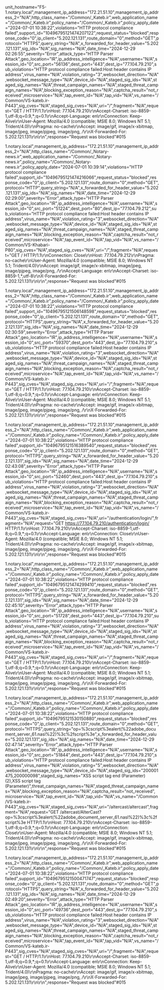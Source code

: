 unit_hostname="F5-1.notary.local",management_ip_address="172.21.51.10",management_ip_address_2="N/A",http_class_name="/Common/_Kateb.ir",web_application_name="/Common/_Kateb.ir",policy_name="/Common/_Kateb.ir",policy_apply_date="2024-07-01 10:38:22",violations="HTTP protocol compliance failed",support_id="10496795121474207122",request_status="blocked",response_code="0",ip_client="5.202.121.131",route_domain="0",method="GET",protocol="HTTPS",query_string="N/A",x_forwarded_for_header_value="5.202.121.131",sig_ids="N/A",sig_names="N/A",date_time="2024-12-29 02:26:55",severity="Error",attack_type="HTTP Parser Attack",geo_location="IR",ip_address_intelligence="N/A",username="N/A",session_id="0",src_port="56136",dest_port="443",dest_ip="77.104.79.210",sub_violations="HTTP protocol compliance failed:Host header contains IP address",virus_name="N/A",violation_rating="3",websocket_direction="N/A",websocket_message_type="N/A",device_id="N/A",staged_sig_ids="N/A",staged_sig_names="N/A",threat_campaign_names="N/A",staged_threat_campaign_names="N/A",blocking_exception_reason="N/A",captcha_result="not_received",microservice="N/A",tap_event_id="N/A",tap_vid="N/A",vs_name="/Common/VS-kateb.ir-P443",sig_cves="N/A",staged_sig_cves="N/A",uri="/",fragment="N/A",request="GET / HTTP/1.1\r\nHost: 77.104.79.210\r\nAccept-Charset: iso-8859-1,utf-8;q=0.9,*;q=0.1\r\nAccept-Language: en\r\nConnection: Keep-Alive\r\nUser-Agent: Mozilla/4.0 (compatible; MSIE 8.0; Windows NT 5.1; Trident/4.0)\r\nPragma: no-cache\r\nAccept: image/gif, image/x-xbitmap, image/jpeg, image/pjpeg, image/png, */*\r\nX-Forwarded-For: 5.202.121.131\r\n\r\n",response="Request was blocked"#015	

1.notary.local",management_ip_address="172.21.51.10",management_ip_address_2="N/A",http_class_name="/Common/_Notary-news.ir",web_application_name="/Common/_Notary-news.ir",policy_name="/Common/_Notary-news.ir",policy_apply_date="2024-07-01 10:39:14",violations="HTTP protocol compliance failed",support_id="10496795121474216066",request_status="blocked",response_code="0",ip_client="5.202.121.131",route_domain="0",method="GET",protocol="HTTP",query_string="N/A",x_forwarded_for_header_value="5.202.121.131",sig_ids="N/A",sig_names="N/A",date_time="2024-12-29 02:29:00",severity="Error",attack_type="HTTP Parser Attack",geo_location="IR",ip_address_intelligence="N/A",username="N/A",session_id="0",src_port="51224",dest_port="80",dest_ip="77.104.79.212",sub_violations="HTTP protocol compliance failed:Host header contains IP address",virus_name="N/A",violation_rating="3",websocket_direction="N/A",websocket_message_type="N/A",device_id="N/A",staged_sig_ids="N/A",staged_sig_names="N/A",threat_campaign_names="N/A",staged_threat_campaign_names="N/A",blocking_exception_reason="N/A",captcha_result="not_received",microservice="N/A",tap_event_id="N/A",tap_vid="N/A",vs_name="/Common/VS-Khabari-P80",sig_cves="N/A",staged_sig_cves="N/A",uri="/",fragment="N/A",request="GET / HTTP/1.1\r\nConnection: Close\r\nHost: 77.104.79.212\r\nPragma: no-cache\r\nUser-Agent: Mozilla/4.0 (compatible; MSIE 8.0; Windows NT 5.1; Trident/4.0)\r\nAccept: image/gif, image/x-xbitmap, image/jpeg, image/pjpeg, image/png, */*\r\nAccept-Language: en\r\nAccept-Charset: iso-8859-1,*,utf-8\r\nX-Forwarded-For: 5.202.121.131\r\n\r\n",response="Request was blocked"#015	

1.notary.local",management_ip_address="172.21.51.10",management_ip_address_2="N/A",http_class_name="/Common/_Kateb.ir",web_application_name="/Common/_Kateb.ir",policy_name="/Common/_Kateb.ir",policy_apply_date="2024-07-01 10:38:22",violations="HTTP protocol compliance failed",support_id="10496795121506148598",request_status="blocked",response_code="0",ip_client="5.202.121.131",route_domain="0",method="GET",protocol="HTTPS",query_string="N/A",x_forwarded_for_header_value="5.202.121.131",sig_ids="N/A",sig_names="N/A",date_time="2024-12-29 02:30:59",severity="Error",attack_type="HTTP Parser Attack",geo_location="IR",ip_address_intelligence="N/A",username="N/A",session_id="0",src_port="59370",dest_port="443",dest_ip="77.104.79.210",sub_violations="HTTP protocol compliance failed:Host header contains IP address",virus_name="N/A",violation_rating="3",websocket_direction="N/A",websocket_message_type="N/A",device_id="N/A",staged_sig_ids="N/A",staged_sig_names="N/A",threat_campaign_names="N/A",staged_threat_campaign_names="N/A",blocking_exception_reason="N/A",captcha_result="not_received",microservice="N/A",tap_event_id="N/A",tap_vid="N/A",vs_name="/Common/VS-kateb.ir-P443",sig_cves="N/A",staged_sig_cves="N/A",uri="/",fragment="N/A",request="GET / HTTP/1.1\r\nHost: 77.104.79.210\r\nAccept-Charset: iso-8859-1,utf-8;q=0.9,*;q=0.1\r\nAccept-Language: en\r\nConnection: Keep-Alive\r\nUser-Agent: Mozilla/4.0 (compatible; MSIE 8.0; Windows NT 5.1; Trident/4.0)\r\nPragma: no-cache\r\nAccept: image/gif, image/x-xbitmap, image/jpeg, image/pjpeg, image/png, */*\r\nX-Forwarded-For: 5.202.121.131\r\n\r\n",response="Request was blocked"#015	

1.notary.local",management_ip_address="172.21.51.10",management_ip_address_2="N/A",http_class_name="/Common/_Kateb.ir",web_application_name="/Common/_Kateb.ir",policy_name="/Common/_Kateb.ir",policy_apply_date="2024-07-01 10:38:22",violations="HTTP protocol compliance failed",support_id="10496795121516389540",request_status="blocked",response_code="0",ip_client="5.202.121.131",route_domain="0",method="GET",protocol="HTTPS",query_string="N/A",x_forwarded_for_header_value="5.202.121.131",sig_ids="N/A",sig_names="N/A",date_time="2024-12-29 02:43:08",severity="Error",attack_type="HTTP Parser Attack",geo_location="IR",ip_address_intelligence="N/A",username="N/A",session_id="0",src_port="52460",dest_port="443",dest_ip="77.104.79.210",sub_violations="HTTP protocol compliance failed:Host header contains IP address",virus_name="N/A",violation_rating="3",websocket_direction="N/A",websocket_message_type="N/A",device_id="N/A",staged_sig_ids="N/A",staged_sig_names="N/A",threat_campaign_names="N/A",staged_threat_campaign_names="N/A",blocking_exception_reason="N/A",captcha_result="not_received",microservice="N/A",tap_event_id="N/A",tap_vid="N/A",vs_name="/Common/VS-kateb.ir-P443",sig_cves="N/A",staged_sig_cves="N/A",uri="/authentication/login/",fragment="N/A",request="GET https://77.104.79.210/authentication/login/ HTTP/1.1\r\nHost: 77.104.79.210\r\nAccept-Charset: iso-8859-1,utf-8;q=0.9,*;q=0.1\r\nAccept-Language: en\r\nConnection: Close\r\nUser-Agent: Mozilla/4.0 (compatible; MSIE 8.0; Windows NT 5.1; Trident/4.0)\r\nPragma: no-cache\r\nAccept: image/gif, image/x-xbitmap, image/jpeg, image/pjpeg, image/png, */*\r\nX-Forwarded-For: 5.202.121.131\r\n\r\n",response="Request was blocked"#015	

1.notary.local",management_ip_address="172.21.51.10",management_ip_address_2="N/A",http_class_name="/Common/_Kateb.ir",web_application_name="/Common/_Kateb.ir",policy_name="/Common/_Kateb.ir",policy_apply_date="2024-07-01 10:38:22",violations="HTTP protocol compliance failed",support_id="10496795121474299410",request_status="blocked",response_code="0",ip_client="5.202.121.131",route_domain="0",method="GET",protocol="HTTPS",query_string="N/A",x_forwarded_for_header_value="5.202.121.131",sig_ids="N/A",sig_names="N/A",date_time="2024-12-29 02:45:10",severity="Error",attack_type="HTTP Parser Attack",geo_location="IR",ip_address_intelligence="N/A",username="N/A",session_id="0",src_port="51728",dest_port="443",dest_ip="77.104.79.210",sub_violations="HTTP protocol compliance failed:Host header contains IP address",virus_name="N/A",violation_rating="3",websocket_direction="N/A",websocket_message_type="N/A",device_id="N/A",staged_sig_ids="N/A",staged_sig_names="N/A",threat_campaign_names="N/A",staged_threat_campaign_names="N/A",blocking_exception_reason="N/A",captcha_result="not_received",microservice="N/A",tap_event_id="N/A",tap_vid="N/A",vs_name="/Common/VS-kateb.ir-P443",sig_cves="N/A",staged_sig_cves="N/A",uri="/",fragment="N/A",request="GET / HTTP/1.1\r\nHost: 77.104.79.210\r\nAccept-Charset: iso-8859-1,utf-8;q=0.9,*;q=0.1\r\nAccept-Language: en\r\nConnection: Keep-Alive\r\nUser-Agent: Mozilla/4.0 (compatible; MSIE 8.0; Windows NT 5.1; Trident/4.0)\r\nPragma: no-cache\r\nAccept: image/gif, image/x-xbitmap, image/jpeg, image/pjpeg, image/png, */*\r\nX-Forwarded-For: 5.202.121.131\r\n\r\n",response="Request was blocked"#015	

1.notary.local",management_ip_address="172.21.51.10",management_ip_address_2="N/A",http_class_name="/Common/_Kateb.ir",web_application_name="/Common/_Kateb.ir",policy_name="/Common/_Kateb.ir",policy_apply_date="2024-07-01 10:38:22",violations="HTTP protocol compliance failed",support_id="10496795121530150880",request_status="blocked",response_code="0",ip_client="5.202.121.131",route_domain="0",method="GET",protocol="HTTPS",query_string="op=%3cscript%3ealert(%22adobe_document_server_61.nasl%22)%3c%2fscript%3e",x_forwarded_for_header_value="5.202.121.131",sig_ids="N/A",sig_names="N/A",date_time="2024-12-29 02:47:14",severity="Error",attack_type="HTTP Parser Attack",geo_location="IR",ip_address_intelligence="N/A",username="N/A",session_id="0",src_port="51844",dest_port="443",dest_ip="77.104.79.210",sub_violations="HTTP protocol compliance failed:Host header contains IP address",virus_name="N/A",violation_rating="5",websocket_direction="N/A",websocket_message_type="N/A",device_id="N/A",staged_sig_ids="200001475,200000098",staged_sig_names="XSS script tag end (Parameter) (2),XSS script tag (Parameter)",threat_campaign_names="N/A",staged_threat_campaign_names="N/A",blocking_exception_reason="N/A",captcha_result="not_received",microservice="N/A",tap_event_id="N/A",tap_vid="N/A",vs_name="/Common/VS-kateb.ir-P443",sig_cves="N/A",staged_sig_cves="N/A",uri="/altercast/altercast",fragment="N/A",request="GET /altercast/AlterCast?op=%3cscript%3ealert(%22adobe_document_server_61.nasl%22)%3c%2fscript%3e HTTP/1.1\r\nHost: 77.104.79.210\r\nAccept-Charset: iso-8859-1,utf-8;q=0.9,*;q=0.1\r\nAccept-Language: en\r\nConnection: Close\r\nUser-Agent: Mozilla/4.0 (compatible; MSIE 8.0; Windows NT 5.1; Trident/4.0)\r\nPragma: no-cache\r\nAccept: image/gif, image/x-xbitmap, image/jpeg, image/pjpeg, image/png, */*\r\nX-Forwarded-For: 5.202.121.131\r\n\r\n",response="Request was blocked"#015	

1.notary.local",management_ip_address="172.21.51.10",management_ip_address_2="N/A",http_class_name="/Common/_Kateb.ir",web_application_name="/Common/_Kateb.ir",policy_name="/Common/_Kateb.ir",policy_apply_date="2024-07-01 10:38:22",violations="HTTP protocol compliance failed",support_id="10496795121500471747",request_status="blocked",response_code="0",ip_client="5.202.121.131",route_domain="0",method="GET",protocol="HTTPS",query_string="N/A",x_forwarded_for_header_value="5.202.121.131",sig_ids="N/A",sig_names="N/A",date_time="2024-12-29 02:49:20",severity="Error",attack_type="HTTP Parser Attack",geo_location="IR",ip_address_intelligence="N/A",username="N/A",session_id="0",src_port="49736",dest_port="443",dest_ip="77.104.79.210",sub_violations="HTTP protocol compliance failed:Host header contains IP address",virus_name="N/A",violation_rating="3",websocket_direction="N/A",websocket_message_type="N/A",device_id="N/A",staged_sig_ids="N/A",staged_sig_names="N/A",threat_campaign_names="N/A",staged_threat_campaign_names="N/A",blocking_exception_reason="N/A",captcha_result="not_received",microservice="N/A",tap_event_id="N/A",tap_vid="N/A",vs_name="/Common/VS-kateb.ir-P443",sig_cves="N/A",staged_sig_cves="N/A",uri="/",fragment="N/A",request="GET / HTTP/1.1\r\nHost: 77.104.79.210\r\nAccept-Charset: iso-8859-1,utf-8;q=0.9,*;q=0.1\r\nAccept-Language: en\r\nConnection: Keep-Alive\r\nUser-Agent: Mozilla/4.0 (compatible; MSIE 8.0; Windows NT 5.1; Trident/4.0)\r\nPragma: no-cache\r\nAccept: image/gif, image/x-xbitmap, image/jpeg, image/pjpeg, image/png, */*\r\nX-Forwarded-For: 5.202.121.131\r\n\r\n",response="Request was blocked"#015

